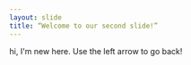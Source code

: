 ```yaml
---
layout: slide
title: “Welcome to our second slide!”
---
```

hi, I'm new here.
Use the left arrow to go back!
